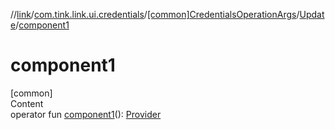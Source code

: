 //[link](../../../index.md)/[com.tink.link.ui.credentials](../../index.md)/[[common]CredentialsOperationArgs](../index.md)/[Update](index.md)/[component1](component1.md)



# component1  
[common]  
Content  
operator fun [component1](component1.md)(): [Provider](../../../com.tink.model.provider/[common]-provider/index.md)  



